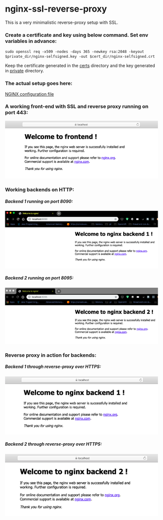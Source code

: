 # nginx-ssl-reverse-proxy

This is a very minimalistic reverse-proxy setup with SSL.

### Create a certificate and key using below command. Set env variables in advance:

```
sudo openssl req -x509 -nodes -days 365 -newkey rsa:2048 -keyout $private_dir/nginx-selfsigned.key -out $cert_dir/nginx-selfsigned.crt
```

Keep the certificate generated in the [certs](https://github.com/nikhilmone/nginx-ssl-reverse-proxy/tree/master/setup/nginx/certs) directory and the key generated in [private](https://github.com/nikhilmone/nginx-ssl-reverse-proxy/tree/master/setup/nginx/private) directory.

### The actual setup goes here:

[NGINX configuration file](https://github.com/nikhilmone/nginx-ssl-reverse-proxy/blob/master/setup/nginx/conf.d/default.conf)

### A working front-end with SSL and reverse proxy running on port 443:

![](https://github.com/nikhilmone/nginx-ssl-reverse-proxy/blob/master/screenshots/frontend.png)

### Working backends on HTTP:

##### Backend 1 running on port 8090:

![](https://github.com/nikhilmone/nginx-ssl-reverse-proxy/blob/master/screenshots/backend1.png)

##### Backend 2 running on port 8095:

![](https://github.com/nikhilmone/nginx-ssl-reverse-proxy/blob/master/screenshots/backend2.png)

### Reverse proxy in action for backends:

##### Backend 1 through reverse-proxy over HTTPS:

![](https://github.com/nikhilmone/nginx-ssl-reverse-proxy/blob/master/screenshots/backend1_https.png)

##### Backend 2 through reverse-proxy over HTTPS:

![](https://github.com/nikhilmone/nginx-ssl-reverse-proxy/blob/master/screenshots/backend2_https.png)
